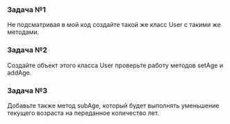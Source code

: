 ### Задача №1
Не подсматривая в мой код создайте такой же класс User с такими же методами.

### Задача №2
Создайте объект этого класса User проверьте работу методов setAge и addAge.

### Задача №3
Добавьте также метод subAge, который будет выполнять уменьшение текущего возраста на переданное количество лет.